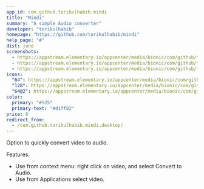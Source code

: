 ```yaml
---
app_id: com.github.torikulhabib.mindi
title: "Mindi"
summary: "A simple Audio converter"
developer: "torikulhabib"
homepage: "https://github.com/torikulhabib/mindi"
help_page: "#"
dist: juno
screenshots:
  - https://appstream.elementary.io/appcenter/media/bionic/com/github/torikulhabib.mindi/6B6D618B582C1792BE5214EA2BD18FDE/screenshots/image-1_orig.png
  - https://appstream.elementary.io/appcenter/media/bionic/com/github/torikulhabib.mindi/6B6D618B582C1792BE5214EA2BD18FDE/screenshots/image-2_orig.png
  - https://appstream.elementary.io/appcenter/media/bionic/com/github/torikulhabib.mindi/6B6D618B582C1792BE5214EA2BD18FDE/screenshots/image-3_orig.png
icons:
  "64": https://appstream.elementary.io/appcenter/media/bionic/com/github/torikulhabib.mindi/6B6D618B582C1792BE5214EA2BD18FDE/icons/64x64/com.github.torikulhabib.mindi_com.github.torikulhabib.mindi.png
  "128": https://appstream.elementary.io/appcenter/media/bionic/com/github/torikulhabib.mindi/6B6D618B582C1792BE5214EA2BD18FDE/icons/128x128/com.github.torikulhabib.mindi_com.github.torikulhabib.mindi.png
  "64@2": https://appstream.elementary.io/appcenter/media/bionic/com/github/torikulhabib.mindi/6B6D618B582C1792BE5214EA2BD18FDE/icons/64x64@2/com.github.torikulhabib.mindi_com.github.torikulhabib.mindi.png
color:
  primary: "#525"
  primary-text: "#d1ff82"
price: 6
redirect_from:
  - /com.github.torikulhabib.mindi.desktop/
---
```


<p>Option to quickly convert video to audio.</p>
<p>Features:</p>
<ul>
  <li>Use from context menu: right click on video, and select Convert to Audio.</li>
  <li>Use from Applications select video.</li>
</ul>
<p></p>
